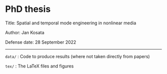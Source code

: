 PhD thesis
================

Title: Spatial and temporal mode engineering in nonlinear media

Author: Jan Kosata

Defense date: 28 September 2022

------------------------

`data/` : 	Code to produce results (where not taken directly from papers) 

`tex/` 	: 	The LaTeX files and figures
